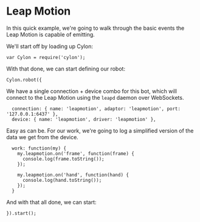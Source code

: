 # Leap Motion

In this quick example, we're going to walk through the basic events the Leap
Motion is capable of emitting.

We'll start off by loading up Cylon:

    var Cylon = require('cylon');

With that done, we can start defining our robot:

    Cylon.robot({

We have a single connection + device combo for this bot, which will connect to
the Leap Motion using the `leapd` daemon over WebSockets.

      connection: { name: 'leapmotion', adaptor: 'leapmotion', port: '127.0.0.1:6437' },
      device: { name: 'leapmotion', driver: 'leapmotion' },

Easy as can be. For our work, we're going to log a simplified version of the
data we get from the device.

      work: function(my) {
        my.leapmotion.on('frame', function(frame) {
          console.log(frame.toString());
        });

        my.leapmotion.on('hand', function(hand) {
          console.log(hand.toString());
        });
      }

And with that all done, we can start:

    }).start();

